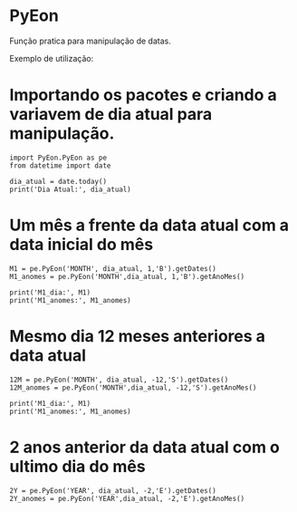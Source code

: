 # PyEon
Função pratica para manipulação de datas.

Exemplo de utilização:

# Importando os pacotes e criando a variavem de dia atual para manipulação.

```
import PyEon.PyEon as pe
from datetime import date 

dia_atual = date.today()
print('Dia Atual:', dia_atual)
```

# Um mês a frente da data atual com a data inicial do mês
```
M1 = pe.PyEon('MONTH', dia_atual, 1,'B').getDates()
M1_anomes = pe.PyEon('MONTH',dia_atual, 1,'B').getAnoMes()

print('M1_dia:', M1)
print('M1_anomes:', M1_anomes)
```
# Mesmo dia 12 meses anteriores a data atual
```
12M = pe.PyEon('MONTH', dia_atual, -12,'S').getDates()
12M_anomes = pe.PyEon('MONTH',dia_atual, -12,'S').getAnoMes()

print('M1_dia:', M1)
print('M1_anomes:', M1_anomes)
```

# 2 anos anterior da data atual com o ultimo dia do mês
```
2Y = pe.PyEon('YEAR', dia_atual, -2,'E').getDates()
2Y_anomes = pe.PyEon('YEAR',dia_atual, -2,'E').getAnoMes()

```
